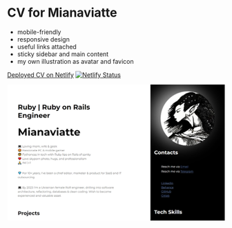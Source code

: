 # CV for Mianaviatte  

* mobile-friendly  
* responsive design    
* useful links attached  
* sticky sidebar and main content  
* my own illustration as avatar and favicon  



[Deployed CV on Netlify](https://mianaviatte-cv.netlify.app/) [![Netlify Status](https://api.netlify.com/api/v1/badges/88567267-146e-4f99-a951-8d81d42f9b19/deploy-status)](https://app.netlify.com/sites/mianaviatte-cv/deploys)   
  
  
![CV_Screenshot](img/Screenshot_06.05.23.jpg)


